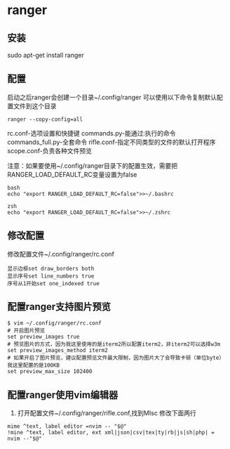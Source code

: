 # ranger
## 安装
sudo apt-get install ranger
## 配置
启动之后ranger会创建一个目录~/.config/ranger 可以使用以下命令复制默认配置文件到这个目录
```
ranger --copy-config=all
```
rc.conf-选项设置和快捷键
commands.py-能通过:执行的命令
commands_full.py-全套命令
rifle.conf-指定不同类型的文件的默认打开程序
scope.conf-负责各种文件预览

注意：如果要使用~/.config/ranger目录下的配置生效，需要把RANGER_LOAD_DEFAULT_RC变量设置为false

```
bash
echo "export RANGER_LOAD_DEFAULT_RC=false">>~/.bashrc

zsh
echo "export RANGER_LOAD_DEFAULT_RC=false">>~/.zshrc
```
## 修改配置
修改配置文件~/.config/ranger/rc.conf
```
显示边框set draw_borders both
显示序号set line_numbers true
序号从1开始set one_indexed true
```
## 配置ranger支持图片预览
```
$ vim ~/.config/ranger/rc.conf
# 开启图片预览
set preview_images true
# 预览图片的方式，因为我这里使用的是iterm2所以配置iterm2，非iterm2可以选择w3m
set preview_images_method iterm2
# 如果开启了图片预览，建议配置预览文件最大限制，因为图片大了会导致卡顿（单位byte）我这里配置的是100KB
set preview_max_size 102400
```
## 配置ranger使用vim编辑器
1. 打开配置文件~/.config/ranger/rifle.conf,找到MIsc
修改下面两行
```
mime ^text, label editor =nvim -- "$@"
!mine ^text, label editor, ext xml|json|csv|tex|ty|rb|js|sh|php| = nvim --"$@"
```


